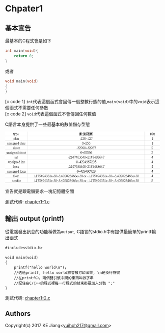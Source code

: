 # Chpater1

## 基本宣告
最基本的C程式會是如下  
```c
int main(void){
	return 0;
}
```
或者  

```c
void main(void)
{
}
```

[c code 1] `int`代表這個函式會回傳一個整數行態的值,`main(void)`中的`void`表示這個函式不需要任何參數  
[c code 2] `void`代表這個函式不會傳回任何數值  

C語言本身提供了一些最基本的數值儲存型態  

![資料型態 table](../../image/chapter1-1_table1.PNG "資料型態 table")

宣告就是跟電腦要求一塊記憶體空間  

測試代碼: [chapter1-1.c](https://github.com/yuhioh217/Code-Tutorial/tree/master/C%20tutorial/Chapter1/chapter1-1.c)


## 輸出 output (printf)

從電腦發出訊息的功能稱做為`output`, C語言的stdio.h中有提供最簡單的printf輸出函式  

```
#include<stdio.h>

void main(void)
{
	printf("hello world\n");
	//透過printf, hello world將會被打印出來, \n是換行符號
	//在printf中，兩個雙引號中間的東西叫做字串
	//記住在C/C++的程式裡每一行程式的結束都要加入分號 ";"
}
```

測試代碼: [chapter1-2.c](https://github.com/yuhioh217/Code-Tutorial/tree/master/C%20tutorial/Chapter1/chapter1-2.c)

Authors
-
Copyright(c) 2017 KE Jiang<<yuihoh217@gmail.com>>
